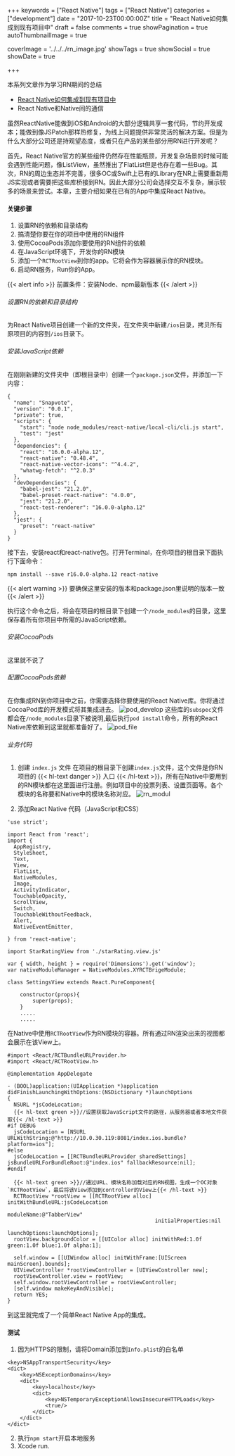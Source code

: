 +++
keywords = ["React Native"]
tags = ["React Native"]
categories = ["development"]
date = "2017-10-23T00:00:00Z"
title = "React Native如何集成到现有项目中"
draft = false
comments = true
showPagination = true
autoThumbnailImage = true

coverImage = '../../../rn_image.jpg'
showTags = true
showSocial = true
showDate = true

+++
<!-- thumbnailImage = 'rn_thumbnailImage.jpeg'
thumbnailImagePosition = 'bottom' -->

本系列文章作为学习RN期间的总结

- [React Native如何集成到现有项目中](https://linkrober.github.io/bookshelf/2017/10/react-native%E5%A6%82%E4%BD%95%E9%9B%86%E6%88%90%E5%88%B0%E7%8E%B0%E6%9C%89%E9%A1%B9%E7%9B%AE%E4%B8%AD/)
- React Native和Native间的通信




<!--more-->


虽然ReactNative能做到iOS和Android的大部分逻辑共享一套代码，节约开发成本；能做到像JSPatch那样热修复，为线上问题提供非常灵活的解决方案。但是为什么大部分公司还是持观望态度，或者只在产品的某些部分用RN进行开发呢？

首先，React Native官方的某些组件仍然存在性能瓶颈，开发复杂场景的时候可能会遇到性能问题，像ListView，虽然推出了FlatList但是也存在着一些Bug。其次，RN的周边生态并不完善，很多OC或Swift上已有的Library在NR上需要重新用JS实现或者需要把这些库桥接到RN。因此大部分公司会选择交互不复杂，展示较多的场景来尝试。本章，主要介绍如果在已有的App中集成React Native。


#### 关键步骤
1. 设置RN的依赖和目录结构
2. 搞清楚你要在你的项目中使用的RN组件
3. 使用CocoaPods添加你要使用的RN组件的依赖
4. 在JavaScript环境下，开发你的RN模块
5. 添加一个`RCTRootView`到你的app。它将会作为容器展示你的RN模块。
6. 启动RN服务，Run你的App。

{{< alert info >}}
前置条件：安装Node、npm最新版本
{{< /alert >}}

###### 设置RN的依赖和目录结构
为React Native项目创建一个新的文件夹，在文件夹中新建`/ios`目录，拷贝所有原项目的内容到`/ios`目录下。

###### 安装JavaScript依赖
在刚刚新建的文件夹中（即根目录中）创建一个`package.json`文件，并添加一下内容：
```
{
  "name": "Snapvote",
  "version": "0.0.1",
  "private": true,
  "scripts": {
    "start": "node node_modules/react-native/local-cli/cli.js start",
    "test": "jest"
  },
  "dependencies": {
    "react": "16.0.0-alpha.12",
    "react-native": "0.48.4",
    "react-native-vector-icons": "^4.4.2",
    "whatwg-fetch": "^2.0.3"
  },
  "devDependencies": {
    "babel-jest": "21.2.0",
    "babel-preset-react-native": "4.0.0",
    "jest": "21.2.0",
    "react-test-renderer": "16.0.0-alpha.12"
  },
  "jest": {
    "preset": "react-native"
  }
}
```
接下去，安装react和react-native包。打开Terminal，在你项目的根目录下面执行下面命令：
```
npm install --save r16.0.0-alpha.12 react-native
```

{{< alert warning >}}
要确保这里安装的版本和package.json里说明的版本一致
{{< /alert >}}

执行这个命令之后，将会在项目的根目录下创建一个`/node_modules`的目录，这里保存着所有你项目中所需的JavaScript依赖。

###### 安装CocoaPods

这里就不说了

###### 配置CocoaPods依赖
在你集成RN到你项目中之前，你需要选择你要使用的React Native库。你将通过CocoaPod库的开发模式将其集成进去。
![pod_develop](../../../pod_develop.png)
这些库的`subspec`文件都会在`/node_modules`目录下被说明,最后执行`pod install`命令，所有的React Native库依赖到这里就都准备好了。
![pod_file](../../../pod_file.png)

###### 业务代码
1. 创建 `index.js` 文件
在项目的根目录下创建`index.js`文件，这个文件是你RN项目的
{{< hl-text danger >}}
入口
{{< /hl-text >}}，所有在Native中要用到的RN模块都在这里面进行注册。例如项目中的投票列表、设置页面等。各个模块的名称要和Native中的模块名称对应。
![rn_modul](../../../rn_modul.png)

2. 添加React Native 代码（JavaScript和CSS）

```
'use strict';

import React from 'react';
import {
  AppRegistry,
  StyleSheet,
  Text,
  View,
  FlatList,
  NativeModules,
  Image,
  ActivityIndicator,
  TouchableOpacity,
  ScrollView,
  Switch,
  TouchableWithoutFeedback,
  Alert,
  NativeEventEmitter,
  
} from 'react-native';

import StarRatingView from './starRating.view.js'

var { width, height } = require('Dimensions').get('window');
var nativeModuleManager = NativeModules.XYRCTBrigeModule;

class SettingsView extends React.PureComponent{

    constructor(props){
        super(props);
    }
    .....
    .....
```
在Native中使用`RCTRootView`作为RN模块的容器。所有通过RN渲染出来的视图都会展示在该View上。

```
#import <React/RCTBundleURLProvider.h>
#import <React/RCTRootView.h>

@implementation AppDelegate

- (BOOL)application:(UIApplication *)application didFinishLaunchingWithOptions:(NSDictionary *)launchOptions
{
  NSURL *jsCodeLocation;
  {{< hl-text green >}}//设置获取JavaScript文件的路径，从服务器或者本地文件获取{{< /hl-text >}}
#if DEBUG
  jsCodeLocation = [NSURL URLWithString:@"http://10.0.30.119:8081/index.ios.bundle?platform=ios"];
#else
  jsCodeLocation = [[RCTBundleURLProvider sharedSettings] jsBundleURLForBundleRoot:@"index.ios" fallbackResource:nil];
#endif
  
  {{< hl-text green >}}//通过URL、模块名称加载对应的RN视图，生成一个OC对象`RCTRootView`，最后将该View添加到controller的View上{{< /hl-text >}}
  RCTRootView *rootView = [[RCTRootView alloc] initWithBundleURL:jsCodeLocation
                                                      moduleName:@"TabberView"
                                               initialProperties:nil
                                                   launchOptions:launchOptions];
  rootView.backgroundColor = [[UIColor alloc] initWithRed:1.0f green:1.0f blue:1.0f alpha:1];
  
  self.window = [[UIWindow alloc] initWithFrame:[UIScreen mainScreen].bounds];
  UIViewController *rootViewController = [UIViewController new];
  rootViewController.view = rootView;
  self.window.rootViewController = rootViewController;
  [self.window makeKeyAndVisible];
  return YES;
}
```
到这里就完成了一个简单React Native App的集成。

#### 测试
1. 因为HTTPS的限制，请将Domain添加到`Info.plist`的白名单
```
<key>NSAppTransportSecurity</key>
<dict>
    <key>NSExceptionDomains</key>
    <dict>
        <key>localhost</key>
        <dict>
            <key>NSTemporaryExceptionAllowsInsecureHTTPLoads</key>
            <true/>
        </dict>
    </dict>
</dict>
```
2. 执行`npm start`开启本地服务
3. Xcode run.
